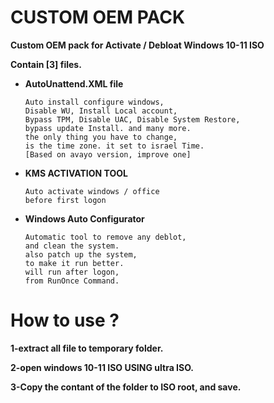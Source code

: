 # CUSTOM OEM PACK
**Custom OEM pack for Activate / Debloat Windows 10-11 ISO**

**Contain [3] files.**

- **AutoUnattend.XML file**
  ````
  Auto install configure windows,
  Disable WU, Install Local account,
  Bypass TPM, Disable UAC, Disable System Restore,
  bypass update Install. and many more.
  the only thing you have to change,
  is the time zone. it set to israel Time.
  [Based on avayo version, improve one]
  ````
- **KMS ACTIVATION TOOL**
  ````
  Auto activate windows / office
  before first logon
  ````
- **Windows Auto Configurator**
  ````
  Automatic tool to remove any deblot,
  and clean the system.
  also patch up the system,
  to make it run better.
  will run after logon,
  from RunOnce Command.
  ````

# How to use ?
**1-extract all file to temporary folder.**

**2-open windows 10-11 ISO USING ultra ISO.**

**3-Copy the contant of the folder to ISO root, and save.**
